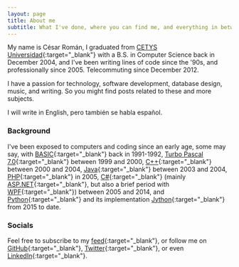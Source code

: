 ```yaml
---
layout: page
title: About me
subtitle: What I've done, where you can find me, and everything in between.
---
```


My name is César Román, I graduated from [CETYS Universidad](https://www.cetys.mx/campus-mexicali/){:target="_blank"} with a B.S. in Computer Science back in December 2004, and I've been writing lines of code since the '90s, and professionally since 2005. Telecommuting since December 2012.

I have a passion for technology, software development, database design, music, and writing. So you might find posts related to these and more subjects.

I will write in English, pero también se habla español.

### Background

I've been exposed to computers and coding since an early age, some may say, with [BASIC](https://en.wikipedia.org/wiki/BASIC){:target="_blank"} back in 1991-1992, [Turbo Pascal 7.0](https://en.wikipedia.org/wiki/Turbo_Pascal#Version_7.0){:target="_blank"} between 1999 and 2000, [C++](https://en.wikipedia.org/wiki/C%2B%2B){:target="_blank"} between 2000 and 2004, [Java](https://en.wikipedia.org/wiki/Java_(programming_language)){:target="_blank"} between 2003 and 2004, [PHP](https://en.wikipedia.org/wiki/PHP){:target="_blank"} in 2005, [C#](https://en.wikipedia.org/wiki/C_Sharp_(programming_language)){:target="_blank"} (mainly [ASP.NET](https://en.wikipedia.org/wiki/ASP.NET){:target="_blank"}, but also a brief period with [WPF](https://en.wikipedia.org/wiki/Windows_Presentation_Foundation){:target="_blank"}) between 2005 and 2014, and [Python](https://en.wikipedia.org/wiki/Python_(programming_language)){:target="_blank"} and its implementation [Jython](https://en.wikipedia.org/wiki/Jython){:target="_blank"} from 2015 to date.

### Socials

Feel free to subscribe to my [feed](/feed.xml){:target="_blank"}, or follow me on [GitHub](https://github.com/thecesrom){:target="_blank"}, [Twitter](https://twitter.com/thecesrom){:target="_blank"}, or even [LinkedIn](https://www.linkedin.com/in/cesrom/){:target="_blank"}.